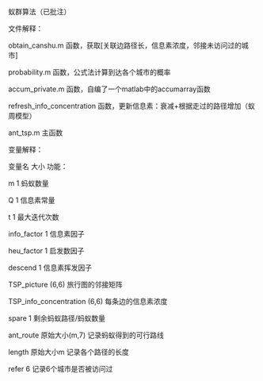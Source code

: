 蚁群算法（已批注）

文件解释：

obtain_canshu.m 函数，获取[关联边路径长，信息素浓度，邻接未访问过的城市]

probability.m 函数，公式法计算到达各个城市的概率

accum_private.m 函数，自编了一个matlab中的accumarray函数

refresh_info_concentration 函数，更新信息素：衰减+根据走过的路径增加（蚁周模型）

ant_tsp.m 主函数

变量解释：

变量名 大小 功能：

m	1	蚂蚁数量

Q	1	信息素常量

t	1	最大迭代次数

info_factor	1	信息素因子

heu_factor	1	启发数因子

descend	1	信息素挥发因子

TSP_picture	(6,6)	旅行图的邻接矩阵

TSP_info_concentration	(6,6)	每条边的信息素浓度

spare	1	剩余蚂蚁路径/蚂蚁数量

ant_route	原始大小(m,7)	记录蚂蚁得到的可行路线

length	原始大小m	记录各个路径的长度

refer	6	记录6个城市是否被访问过
